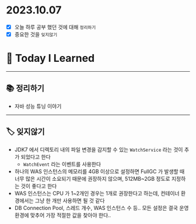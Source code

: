 # 2023.10.07

- [x] 오늘 하루 공부 했던 것에 대해 `정리하기`
- [x] 중요한 것을 `잊지않기`

# 🚩 Today I Learned

---

## 📚 정리하기

- 자바 성능 튜닝 이야기

---

## 🏷 잊지않기

- JDK7 에서 디렉토리 내의 파일 변경을 감지할 수 있는 `WatchService` 라는 것이 추가 되었다고 한다
  - `WatchEvent` 라는 이벤트를 사용한다
- 하나의 WAS 인스턴스의 메모리를 4GB 이상으로 설정하면 FullGC 가 발생할 때 너무 많은 시간이 소요되기 때문에 권장하지 않으며, 512MB~2GB 정도로 지정하는 것이 좋다고 한다
- WAS 인스턴스는 CPU 가 1~2개인 경우는 1개로 권장한다고 하는데, 컨테이너 환경에서는 그냥 한 개만 사용하면 될 것 같다
- DB Connection Pool, 스레드 개수, WAS 인스턴스 수 등.. 모든 설정은 결국 운영 환경에 맞추어 가장 적절한 값을 찾아야 한다..

